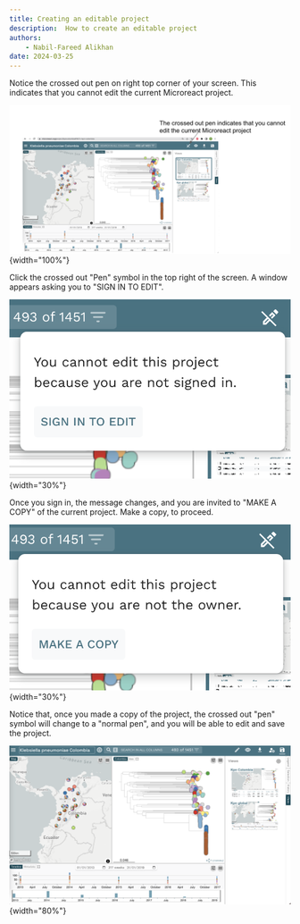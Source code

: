 ```yaml
---
title: Creating an editable project
description:  How to create an editable project
authors:
    - Nabil-Fareed Alikhan
date: 2024-03-25
---
```


Notice the crossed out pen on right top corner of your screen. This indicates that you cannot edit the current Microreact project.

![Task 1: Create an editable project. Step 1: Notice the crossed out pen on right top corner of your screen. This indicates that you cannot edit the current Microreact project.](tutorial/crossed_out_pen.png){width="100%"}

Click the crossed out "Pen" symbol in the top right of the screen. A window appears asking you to "SIGN IN TO EDIT".

![Task 1: Create an editable project. Step 2: Click the crossed out "Pen" symbol in the top right of the screen. A window appears asking you to "SIGN IN TO EDIT".](tutorial/sign%20in%20to%20edit.png){width="30%"}

Once you sign in, the message changes, and you are invited to "MAKE A COPY" of the current project. Make a copy, to proceed.

![Task 1: Create an editable project. Step 3: Once you sign in, the message changes, and you are invited to "MAKE A COPY" of the current project. Make a copy, to proceed.](tutorial/make_a_copy.png){width="30%"}

Notice that, once you made a copy of the project, the crossed out "pen" symbol will change to a "normal pen", and you will be able to edit and save the project.

![Task 1: Create an editable project. Step 4: Notice that, once you made a copy of the project, the crossed out "pen" symbol will change to a "normal pen", and you will be able to edit and save the project.](tutorial/editable.png){width="80%"}